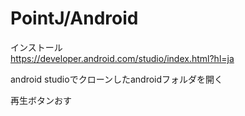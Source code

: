 # PointJ/Android

インストール  
https://developer.android.com/studio/index.html?hl=ja  

android studioでクローンしたandroidフォルダを開く

再生ボタンおす
